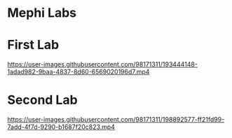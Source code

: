 # Mephi Labs


# First Lab
https://user-images.githubusercontent.com/98171311/193444148-1adad982-9baa-4837-8d60-6569020196d7.mp4

# Second Lab
https://user-images.githubusercontent.com/98171311/198892577-ff21fd99-7add-4f7d-9290-b1687f20c823.mp4
